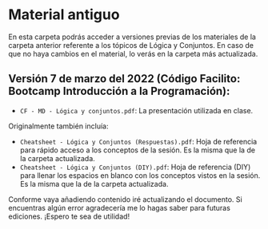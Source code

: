 # Material antiguo
En esta carpeta podrás acceder a versiones previas de los materiales de la carpeta anterior referente a los tópicos de Lógica y Conjuntos. En caso de que no haya cambios en el material, lo verás en la carpeta más actualizada.

## Versión 7 de marzo del 2022 (Código Facilito: Bootcamp Introducción a la Programación):
- `CF - MD - Lógica y conjuntos.pdf`: La presentación utilizada en clase.

Originalmente también incluía:
- `Cheatsheet - Lógica y Conjuntos (Respuestas).pdf`: Hoja de referencia para rápido acceso a los conceptos de la sesión. Es la misma que la de la carpeta actualizada.
- `Cheatsheet - Lógica y Conjuntos (DIY).pdf`: Hoja de referencia (DIY) para llenar los espacios en blanco con los conceptos vistos en la sesión. Es la misma que la de la carpeta actualizada.

Conforme vaya añadiendo contenido iré actualizando el documento. Si encuentras algún error agradecería me lo hagas saber para futuras ediciones. ¡Espero te sea de utilidad!
